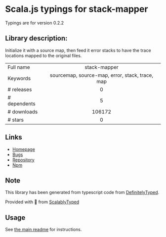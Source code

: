 
# Scala.js typings for stack-mapper

Typings are for version 0.2.2

## Library description:
Initialize it with a source map, then feed it error stacks to have the trace locations mapped to the original files.

|                    |                 |
| ------------------ | :-------------: |
| Full name          | stack-mapper |
| Keywords           | sourcemap, source-map, error, stack, trace, map |
| # releases         | 0 |
| # dependents       | 5 |
| # downloads        | 106172 |
| # stars            | 0 |

## Links
- [Homepage](https://github.com/thlorenz/stack-mapper)
- [Bugs](https://github.com/thlorenz/stack-mapper/issues)
- [Repository](https://github.com/thlorenz/stack-mapper)
- [Npm](https://www.npmjs.com/package/stack-mapper)
    


## Note
This library has been generated from typescript code from [DefinitelyTyped](https://definitelytyped.org).

Provided with :purple_heart: from [ScalablyTyped](https://github.com/oyvindberg/ScalablyTyped)

## Usage
See [the main readme](../../readme.md) for instructions.


